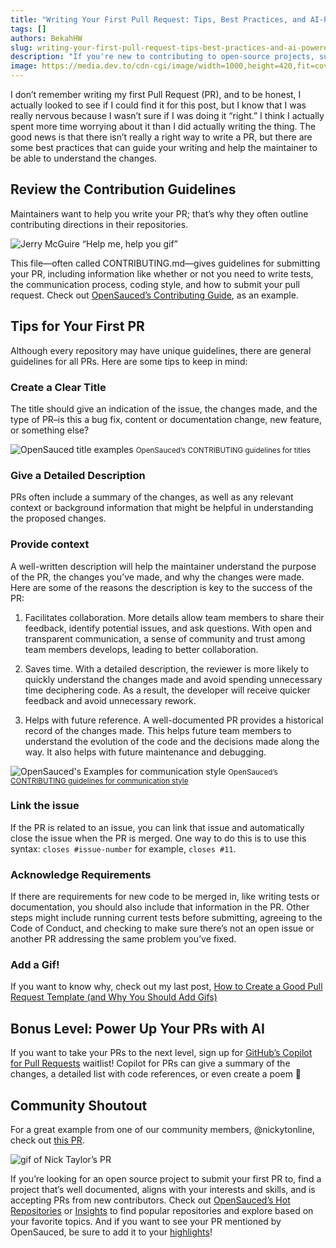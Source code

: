 ```yaml
---
title: "Writing Your First Pull Request: Tips, Best Practices, and AI-Powered Tools for Success"
tags: []
authors: BekahHW
slug: writing-your-first-pull-request-tips-best-practices-and-ai-powered-tools-for-success
description: "If you're new to contributing to open-source projects, submitting your first pull request can be intimidating. But don't worry, we've got you covered! Check out these tips for successfully submitting your first pull request and making a great first impression as a contributor. "
image: https://media.dev.to/cdn-cgi/image/width=1000,height=420,fit=cover,gravity=auto,format=auto/https%3A%2F%2Fdev-to-uploads.s3.amazonaws.com%2Fuploads%2Farticles%2F4xtz1foaoswl7f55hzgk.png
---
```


I don’t remember writing my first Pull Request (PR), and to be honest, I actually looked to see if I could find it for this post, but I know that I was really nervous because I wasn’t sure if I was doing it “right.” I think I actually spent more time worrying about it than I did actually writing the thing. The good news is that there isn’t really a right way to write a PR, but there are some best practices that can guide your writing and help the maintainer to be able to understand the changes. 

<!-- truncate -->

## Review the Contribution Guidelines
Maintainers want to help you write your PR; that’s why they often outline contributing directions in their repositories.

![Jerry McGuire “Help me, help you gif”](https://media.giphy.com/media/uRb2p09vY8lEs/giphy.gif)

This file—often called CONTRIBUTING.md—gives guidelines for submitting your PR, including information like whether or not you need to write tests, the communication process, coding style, and how to submit your pull request. Check out [OpenSauced’s Contributing Guide](https://docs.opensauced.pizza/contributing/introduction-to-contributing/), as an example. 

## Tips for Your First PR
Although every repository may have unique guidelines, there are general guidelines for all PRs. Here are some tips to keep in mind:

### Create a Clear Title
The title should give an indication of the issue, the changes made, and the type of PR–is this a bug fix, content or documentation change, new feature, or something else? 

![OpenSauced title examples](https://dev-to-uploads.s3.amazonaws.com/uploads/articles/yv10emgx8a7grxyovbew.png)
<small> OpenSauced’s CONTRIBUTING guidelines for titles</small>


### Give a Detailed Description
PRs often include a summary of the changes, as well as any relevant context or background information that might be helpful in understanding the proposed changes. 

### Provide context
A well-written description will help the maintainer understand the purpose of the PR, the changes you’ve made, and why the changes were made. Here are some of the reasons the description is key to the success of the PR: 

1. Facilitates collaboration.  More details allow team members to share their feedback, identify potential issues, and ask questions. With open and transparent communication, a sense of community and trust among team members develops, leading to better collaboration.

2. Saves time. With a detailed description, the reviewer is more likely to quickly understand the changes made and avoid spending unnecessary time deciphering code. As a result, the developer will receive quicker feedback and avoid unnecessary rework.

3. Helps with future reference.  A well-documented PR provides a historical record of the changes made. This helps future team members to understand the evolution of the code and the decisions made along the way. It also helps with future maintenance and debugging.

![OpenSauced's Examples for communication style](https://dev-to-uploads.s3.amazonaws.com/uploads/articles/sc4v1pihnggpq0asu671.png)
<small> OpenSauced’s [CONTRIBUTING guidelines for communication style](https://docs.opensauced.pizza/contributing/introduction-to-contributing/) </small>

### Link the issue 
If the PR is related to an issue, you can link that issue and automatically close the issue when the PR is merged. One way to do this is to use this syntax: `closes #issue-number` for example, `closes #11`. 

### Acknowledge Requirements 
If there are requirements for new code to be merged in, like writing tests or documentation, you should also include that information in the PR. Other steps might include running current tests before submitting, agreeing to the Code of Conduct, and checking to make sure there’s not an open issue or another PR addressing the same problem you’ve fixed.

### Add a Gif!
If you want to know why, check out my last post, [How to Create a Good Pull Request Template (and Why You Should Add Gifs)](https://dev.to/opensauced/how-to-create-a-good-pull-request-template-and-why-you-should-add-gifs-4i0l)

## Bonus Level: Power Up Your PRs with AI

If you want to take your PRs to the next level, sign up for [GitHub’s Copilot for Pull Requests](https://githubnext.com/projects/copilot-for-pull-requests) waitlist! Copilot for PRs can give a summary of the changes, a detailed list with code references, or even create a poem 🤯

## Community Shoutout
For a great example from one of our community members, @nickytonline, check out [this PR](https://insights.opensauced.pizza/feed/99). 

![gif of Nick Taylor’s PR](https://dev-to-uploads.s3.amazonaws.com/uploads/articles/i19g7u3uwqzjf3exvbal.gif)

If you’re looking for an open source project to submit your first PR to, find a project that’s well documented, aligns with your interests and skills, and is accepting PRs from new contributors. Check out [OpenSauced’s Hot Repositories](https://hot.opensauced.pizza/) or [Insights](https://insights.opensauced.pizza) to find popular repositories and explore based on your favorite topics. And if you want to see your PR mentioned by OpenSauced, be sure to add it to your [highlights](https://insights.opensauced.pizza/feed)!

